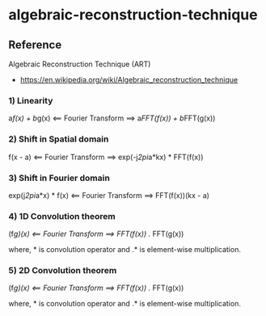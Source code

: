 # algebraic-reconstruction-technique

## Reference
Algebraic Reconstruction Technique (ART)
- https://en.wikipedia.org/wiki/Algebraic_reconstruction_technique

### 1) Linearity
a*f(x) + b*g(x) <== Fourier Transform ==> a*FFT(f(x)) + b*FFT(g(x))

### 2) Shift in Spatial domain
f(x - a) <== Fourier Transform ==> exp(-j*2pi*a*kx) * FFT(f(x))

### 3) Shift in Fourier domain
exp(j*2pi*a*x) * f(x) <== Fourier Transform ==> FFT(f(x))(kx - a)

### 4) 1D Convolution theorem
(f*g)(x) <== Fourier Transform ==> FFT(f(x)) .* FFT(g(x))

where, * is convolution operator and .* is element-wise multiplication.

### 5) 2D Convolution theorem
(f*g)(x) <== Fourier Transform ==> FFT(f(x)) .* FFT(g(x))

where, * is convolution operator and .* is element-wise multiplication.

